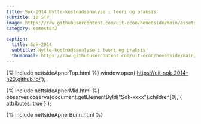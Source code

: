 ```yaml
---
title: Sok-2014 Nytte-kostnadsanalyse i teori og praksis
subtitle: 10 STP
image: https://raw.githubusercontent.com/uit-econ/hovedside/main/assets/img/Sok-2014.jpg
category: semester2

caption:
  title: Sok-2014
  subtitle: Nytte-kostnadsanalyse i teori og praksis
  thumbnail: https://raw.githubusercontent.com/uit-econ/hovedside/main/assets/img/Sok-2014.jpg
---
```

{% include nettsideApnerTop.html %}
window.open('https://uit-sok-2014-h23.github.io/');

{% include nettsideApnerMid.html %}
observer.observe(document.getElementById("Sok-xxxx").children[0], { attributes: true } );

{% include nettsideApnerBunn.html %}
